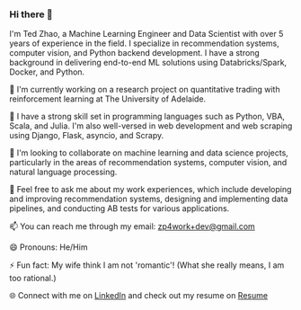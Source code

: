 ### Hi there 👋

I'm Ted Zhao, a Machine Learning Engineer and Data Scientist with over 5 years of experience in the field. I specialize in recommendation systems, computer vision, and Python backend development. I have a strong background in delivering end-to-end ML solutions using Databricks/Spark, Docker, and Python.

🔭 I'm currently working on a research project on quantitative trading with reinforcement learning at The University of Adelaide.

🌱 I have a strong skill set in programming languages such as Python, VBA, Scala, and Julia. I'm also well-versed in web development and web scraping using Django, Flask, asyncio, and Scrapy.

👯 I'm looking to collaborate on machine learning and data science projects, particularly in the areas of recommendation systems, computer vision, and natural language processing.

💬 Feel free to ask me about my work experiences, which include developing and improving recommendation systems, designing and implementing data pipelines, and conducting AB tests for various applications.

📫 You can reach me through my email: zp4work+dev@gmail.com

😄 Pronouns: He/Him

⚡ Fun fact: My wife think I am not 'romantic'! (What she really means, I am too rational.) 

🌐 Connect with me on [LinkedIn](https://linkedin.com/in/ted-zhao) and check out my resume on [Resume](https://github.com/tade0726/tedzhao-resume/blob/main/TedZhaoResume.pdf)

